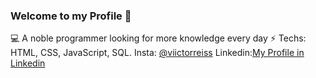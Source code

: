 ### Welcome to my Profile 👋

 💻 A noble programmer looking for more knowledge every day
 ⚡️ Techs: HTML, CSS, JavaScript, SQL.
 Insta: [@viictorreiss](https://www.instagram.com/viictorreiss/)
 Linkedin:[My Profile in Linkedin](https://www.linkedin.com/in/victormendesreis)

<!--
**Viictorreiss/Viictorreiss** is a ✨ _special_ ✨ repository because its `README.md` (this file) appears on your GitHub profile.

Here are some ideas to get you started:

- 🔭 I’m currently working on ...
- 🌱 I’m currently learning ...
- 👯 I’m looking to collaborate on ...
- 🤔 I’m looking for help with ...
- 💬 Ask me about ...
- 📫 How to reach me: ...
- 😄 Pronouns: ...
- ⚡ Fun fact: ...
-->
